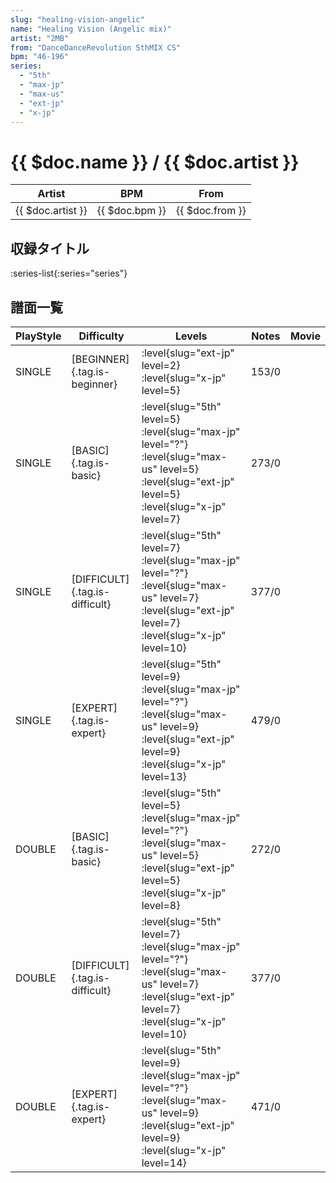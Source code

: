 ```yaml
---
slug: "healing-vision-angelic"
name: "Healing Vision (Angelic mix)"
artist: "2MB"
from: "DanceDanceRevolution 5thMIX CS"
bpm: "46-196"
series:
  - "5th"
  - "max-jp"
  - "max-us"
  - "ext-jp"
  - "x-jp"
---
```


# {{ $doc.name }} / {{ $doc.artist }}

|Artist|BPM|From|
|------|---|----|
|{{ $doc.artist }}|{{ $doc.bpm }}|{{ $doc.from }}|

## 収録タイトル

:series-list{:series="series"}

## 譜面一覧

|PlayStyle|Difficulty|Levels|Notes|Movie|
|---------|----------|------|-----|-----|
|SINGLE|[BEGINNER]{.tag.is-beginner}|<div class="field is-grouped is-grouped-multiline"> :level{slug="ext-jp" level=2} :level{slug="x-jp" level=5}</div>|153/0||
|SINGLE|[BASIC]{.tag.is-basic}|<div class="field is-grouped is-grouped-multiline"> :level{slug="5th" level=5} :level{slug="max-jp" level="?"} :level{slug="max-us" level=5} :level{slug="ext-jp" level=5} :level{slug="x-jp" level=7}</div>|273/0||
|SINGLE|[DIFFICULT]{.tag.is-difficult}|<div class="field is-grouped is-grouped-multiline"> :level{slug="5th" level=7} :level{slug="max-jp" level="?"} :level{slug="max-us" level=7} :level{slug="ext-jp" level=7} :level{slug="x-jp" level=10}</div>|377/0||
|SINGLE|[EXPERT]{.tag.is-expert}|<div class="field is-grouped is-grouped-multiline"> :level{slug="5th" level=9} :level{slug="max-jp" level="?"} :level{slug="max-us" level=9} :level{slug="ext-jp" level=9} :level{slug="x-jp" level=13}</div>|479/0||
|DOUBLE|[BASIC]{.tag.is-basic}|<div class="field is-grouped is-grouped-multiline"> :level{slug="5th" level=5} :level{slug="max-jp" level="?"} :level{slug="max-us" level=5} :level{slug="ext-jp" level=5} :level{slug="x-jp" level=8}</div>|272/0||
|DOUBLE|[DIFFICULT]{.tag.is-difficult}|<div class="field is-grouped is-grouped-multiline"> :level{slug="5th" level=7} :level{slug="max-jp" level="?"} :level{slug="max-us" level=7} :level{slug="ext-jp" level=7} :level{slug="x-jp" level=10}</div>|377/0||
|DOUBLE|[EXPERT]{.tag.is-expert}|<div class="field is-grouped is-grouped-multiline"> :level{slug="5th" level=9} :level{slug="max-jp" level="?"} :level{slug="max-us" level=9} :level{slug="ext-jp" level=9} :level{slug="x-jp" level=14}</div>|471/0||
